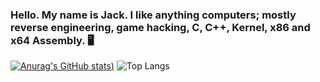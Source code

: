 ### Hello. My name is Jack. I like anything computers; mostly reverse engineering, game hacking, C, C++, Kernel, x86 and x64 Assembly. 🖥️

[![Anurag's GitHub stats](https://github-readme-stats.vercel.app/api?username=jackbail4&show_icons=true&theme=dark))](https://github.com/anuraghazra/github-readme-stats)
 ![Top Langs](https://github-readme-stats.vercel.app/api/top-langs/?username=jackbail4&hide=javascript,css,scss,html&theme=tokyonight)

<!--
**Jackbail4/Jackbail4** is a ✨ _special_ ✨ repository because its `README.md` (this file) appears on your GitHub profile.

Here are some ideas to get you started:

- 🔭 I’m currently working on ...
- 🌱 I’m currently learning ...
- 👯 I’m looking to collaborate on ...
- 🤔 I’m looking for help with ...
- 💬 Ask me about ...
- 📫 How to reach me: ...
- 😄 Pronouns: ...
- ⚡ Fun fact: ...
-->

